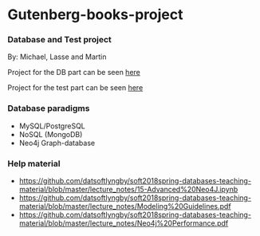 # Gutenberg-books-project

### Database and Test project
By: Michael, Lasse and Martin

Project for the DB part can be seen [here](https://github.com/datsoftlyngby/soft2018spring-databases-teaching-material/blob/master/assignments/Project%20Description.ipynb)

Project for the test part can be seen [here](https://github.com/datsoftlyngby/soft2018spring-test-teaching-material/blob/master/exercises/Final%20Assignment%202018.pdf)

### Database paradigms
- MySQL/PostgreSQL
- NoSQL (MongoDB)
- Neo4j Graph-database

### Help material
- https://github.com/datsoftlyngby/soft2018spring-databases-teaching-material/blob/master/lecture_notes/15-Advanced%20Neo4J.ipynb
- https://github.com/datsoftlyngby/soft2018spring-databases-teaching-material/blob/master/lecture_notes/Modeling%20Guidelines.pdf
- https://github.com/datsoftlyngby/soft2018spring-databases-teaching-material/blob/master/lecture_notes/Neo4j%20Performance.pdf

